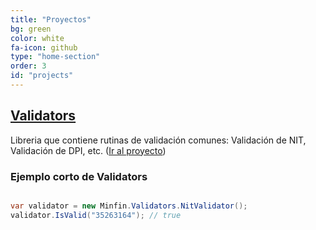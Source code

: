 ```yaml
---
title: "Proyectos"
bg: green
color: white
fa-icon: github
type: "home-section"
order: 3
id: "projects"
---
```


<h2>
  <i class="fa fa-check"></i>
  <a href="https://github.com/minfingt/validators" target="_blank">Validators</a>
</h2>

Libreria que contiene rutinas de validación comunes: Validación de NIT, Validación de DPI, etc. ([Ir al proyecto](https://github.com/minfingt/validators))

### Ejemplo corto de Validators

```cs

var validator = new Minfin.Validators.NitValidator();
validator.IsValid("35263164"); // true

```
